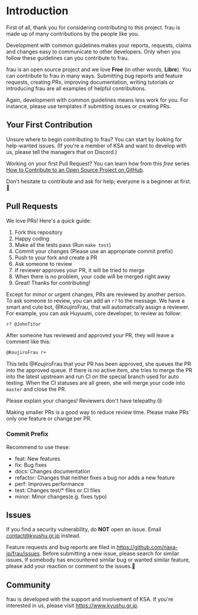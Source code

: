# Introduction

First of all, thank you for considering contributing to this project. frau is made up of many contributions by the people like you.

Development with common guidelines makes your reports, requests, claims and changes easy to communicate to other developers. Only when you follow these guidelines can you contribute to frau.

frau is an open source project and we love  **Free** (in other words, **Libre**). You can contribute to frau in many ways. Submitting bug reports and feature requests, creating PRs, improving documentation, writing tutorials or introducing frau are all examples of helpful contributions.

Again, development with common guidelines means less work for you. For instance, please use templates if submitting issues or creating PRs.

## Your First Contribution

Unsure where to begin contributing to frau? You can start by looking for help-wanted issues. (If you're a member of KSA and want to develop with us, please tell the managers that on Discord.)

Working on your first Pull Request? You can learn how from this *free* series [How to Contribute to an Open Source Project on GitHub](https://egghead.io/series/how-to-contribute-to-an-open-source-project-on-github).

Don't hesitate to contribute and ask for help; everyone is a beginner at first.🐣

## Pull Requests

We love PRs! Here's a quick guide:

1. Fork this repository
2. Happy coding
3. Make all the tests pass (Run `make test`)
4. Commit your changes (Please use an appropriate commit prefix)
5. Push to your fork and create a PR
6. Ask someone to review
7. If reviewer approves your PR, it will be tried to merge
8. When there is no problem, your code will be merged right away
9. Great! Thanks for contributing!

Except for minor or urgent changes, PRs are reviewed by another person. To ask someone to review, you can add an `r?` to the message. We have a smart and cute bot, @KoujiroFrau, that will automatically assign a reviewer. For example, you can ask Huyuumi, core developer, to review as follow:

```Markdown
r? @JohnTitor
```

After someone has reviewed and approved your PR, they will leave a comment like this:

```Markdown
@KoujiroFrau r+
```

This tells @KoujiroFrau that your PR has been approved, she queues the PR into the approved queue. If there is no active item, she tries to merge the PR into the latest upstream and run CI on the special branch used for auto testing. When the CI statuses are all green, she will merge your code into `master` and close the PR.

Please explain your changes! Reviewers don't have telepathy.😢

Making smaller PRs is a good way to reduce review time. Please make PRs only one feature or change per PR.

### Commit Prefix

Recommend to use these:

* feat: New features
* fix: Bug fixes
* docs: Changes documentation
* refactor: Changes that neither fixes a bug nor adds a new feature
* perf: Improves performance
* test: Changes test/* files or CI files
* minor: Minor changes(e.g. fixes typo)

## Issues

If you find a security vulnerability, do **NOT** open an issue. Email contact@kyushu.gr.jp instead.

Feature requests and bug reports are filed in https://github.com/naxa-jp/frau/issues. Before submitting a new issue, please search for similar issues. If somebody has encountered similar bug or wanted similar feature, please add your reaction or comment to the issues.💓

## Community

frau is developed with the support and involvement of KSA. If you're interested in us, please visit https://www.kyushu.gr.jp.
